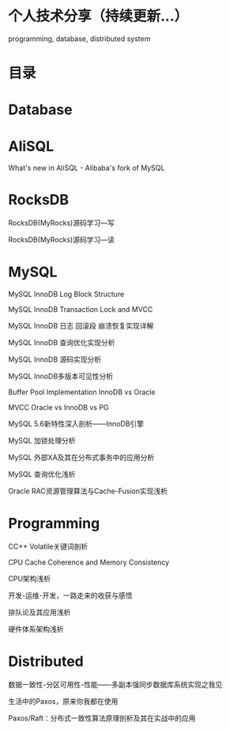 # 个人技术分享（持续更新...）
programming, database, distributed system

# 目录
# Database
# AliSQL
What's new in AliSQL - Alibaba's fork of MySQL
# RocksDB
RocksDB(MyRocks)源码学习—写

RocksDB(MyRocks)源码学习—读
# MySQL
MySQL InnoDB Log Block Structure

MySQL InnoDB Transaction Lock and MVCC

MySQL InnoDB 日志 回滚段 崩溃恢复实现详解

MySQL InnoDB 查询优化实现分析

MySQL InnoDB 源码实现分析

MySQL InnoDB多版本可见性分析

Buffer Pool Implementation InnoDB vs Oracle

MVCC Oracle vs InnoDB vs PG

MySQL 5.6新特性深入剖析——InnoDB引擎

MySQL 加锁处理分析

MySQL 外部XA及其在分布式事务中的应用分析

MySQL 查询优化浅析

Oracle RAC资源管理算法与Cache-Fusion实现浅析

# Programming
CC++ Volatile关键词剖析

CPU Cache Coherence and Memory Consistency

CPU架构浅析

开发-运维-开发，一路走来的收获与感悟

排队论及其应用浅析

硬件体系架构浅析

# Distributed
数据一致性-分区可用性-性能——多副本强同步数据库系统实现之我见

生活中的Paxos，原来你我都在使用

Paxos/Raft：分布式一致性算法原理剖析及其在实战中的应用
